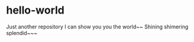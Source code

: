 # hello-world
Just another repository
I can show you you the world~~
Shining shimering splendid~~~

